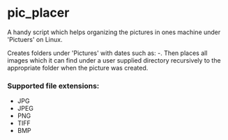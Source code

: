 # pic_placer
A handy script which helps organizing the pictures in ones machine under 'Pictuers' on Linux.

Creates folders under 'Pictures' with dates such as: <year>-<month>. Then places all images which it can find under a user supplied directory recursively to the appropriate folder when the picture was created.
  
  ### Supported file extensions:
  * JPG
  * JPEG
  * PNG
  * TIFF
  * BMP
